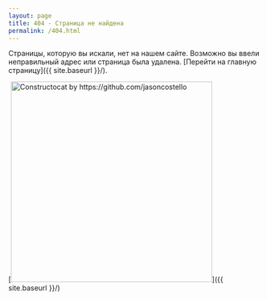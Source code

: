 ```yaml
---
layout: page
title: 404 - Страница не найдена
permalink: /404.html
---
```


Страницы, которую вы искали, нет на нашем сайте.
Возможно вы ввели неправильный адрес или страница была удалена.
[Перейти на главную страницу]({{ site.baseurl }}/).

[<img src="{{ site.baseurl }}/images/404.jpg" alt="Constructocat by https://github.com/jasoncostello" style="width: 400px;"/>]({{ site.baseurl }}/)
